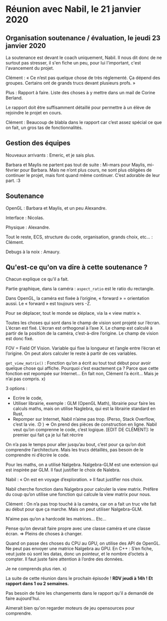 # Réunion avec Nabil, le 21 janvier 2020

## Organisation soutenance / évaluation, le jeudi 23 janvier 2020

La soutenance est devant le coach uniquement, Nabil. Il nous dit donc de ne surtout pas stresser, il s'en fiche un peu, pour lui l'important, c'est l'avancement du projet.

Clément : « Ce n’est pas quelque chose de très réglementé. Ça dépend des groupes. Certains ont de grands trucs devant plusieurs profs. »

Plus : Rapport à faire. Liste des choses à y mettre dans un mail de Corine Berland.

Le rapport doit être suffisamment détaillé pour permettre à un élève de rejoindre le projet en cours.

Clément : Beaucoup de blabla dans le rapport car c’est assez spécial ce que on fait, un gros tas de fonctionnalités.

## Gestion des équipes

Nouveaux arrivants : Emeric, et je sais plus.

Barbara et Maylis ne partent pas tout de suite : Mi-mars pour Maylis, mi-février pour Barbara. Mais ne n’ont plus cours, ne sont plus obligées de continuer le projet, mais font quand même continuer. C’est adorable de leur part. :3

## Soutenance

OpenGL : Barbara et Maylis, et un peu Alexandre.

Interface : Nicolas.

Physique : Alexandre.

Tout le reste, ECS, structure du code, organisation, grands choix, etc… : Clément.

Debugs à la noix : Amaury.

## Qu'est-ce qu'on va dire à cette soutenance ?

Chacun explique ce qu'il a fait.

Partie graphique, dans la caméra : `aspect_ratio` est le ratio du rectangle.

Dans OpenGL, la caméra est fixée à l’origine, « forward » = orientation aussi. Le « forward » est toujours vers -Z.

Pour se déplacer, tout le monde se déplace, via la « view matrix ».

Toutes les choses qui sont dans le champ de vision sont projeté sur l’écran. L’écran est fixé. L’écran est orthogonal à l’axe X. Le champ est calculé à partir de la position de la caméra, c’est-à-dire l’origine. Le champ de vision est donc fixé.

FOV = Field Of Vision. Variable qui fixe la longueur et l’angle entre l’écran et l’origine. On peut alors calculer le reste à partir de ces variables.

`get_view_matrix()` : Fonction qu’on a écrit au tout tout début pour avoir quelque chose qui affiche.
Pourquoi c’est exactement ça ? Parce que cette fonction est repompée sur Internet… En fait non, Clément l’a écrit… Mais je n’ai pas compris. x)

3 options :
- Ecrire le code,
- Utiliser librairie, exemple : GLM (OpenGL Math), librairie pour faire les calculs maths, mais on utilise Naglebra, qui est la librairie standard en Rust,
- Repomper sur Internet, Nabil n’aime pas trop. (Perso, Stack Overflow, c’est la vie. :D ) => On prend des pièces de construction en ligne. Nabil veut qu’on comprenne le code, c’est logique.
[EDIT DE CLÉMENT]: le premier qui fait ça je lui fait récrire 

On n’a pas le temps pour aller jusqu’au bout, c’est pour ça qu’on doit comprendre l’architecture. Mais les trucs détaillés, pas besoin de le comprendre ni d’écrire le code.

Pour les maths, on a utilisé Nalgebra. Nalgebra-GLM est une extension qui est inspirée par GLM.
Il faut justifier le choix de Nalebra.

Nabil : « On est en voyage d’exploration. » Il faut justifier nos choix.

Nabil cherche fonction dans Nalgebra pour calculer la view matrix.
Préfère du coup qu’on utilise une fonction qui calcule la view matrix pour nous.

Clément : On n’a pas trop touché à la caméra, car on a fait un truc vite fait au début pour que ça marche. Mais on peut utiliser Nalgebra-GLM.

N’aime pas qu’on a hardcodé les matrices… Etc…

Pense qu’on devrait faire propre avec une classe caméra et une classe écran. => Pleins de choses à changer.

Quand on passe des choses du CPU au GPU, on utilise des API de OpenGL. Ne peut pas envoyer une matrice Nalgebra au GPU.
En C++ : S’en fiche, veut juste où sont les datas, donc un pointeur, et le nombre d’octets à compter. Il faut juste faire attention à l’ordre des données.

Je ne comprends plus rien. x)

La suite de cette réunion dans le prochain épisode !
**RDV jeudi à 14h ! Et rapport dans 1 ou 2 semaines.**

Pas besoin de faire les changements dans le rapport qu'il a demandé de faire aujourd'hui.

Aimerait bien qu'on regarder moteurs de jeu opensources pour comprendre.
